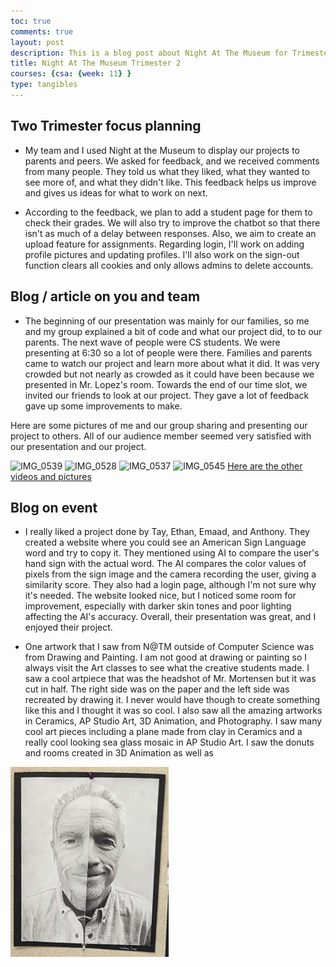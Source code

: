 ```yaml
---
toc: true
comments: true
layout: post
description: This is a blog post about Night At The Museum for Trimester 2
title: Night At The Museum Trimester 2
courses: {csa: {week: 11} }
type: tangibles
---
```


## Two Trimester focus planning
- My team and I used Night at the Museum to display our projects to parents and peers. We asked for feedback, and we received comments from many people. They told us what they liked, what they wanted to see more of, and what they didn't like. This feedback helps us improve and gives us ideas for what to work on next.

- According to the feedback, we plan to add a student page for them to check their grades. We will also try to improve the chatbot so that there isn't as much of a delay between responses. Also, we aim to create an upload feature for assignments. Regarding login, I'll work on adding profile pictures and updating profiles. I'll also work on the sign-out function clears all cookies and only allows admins to delete accounts.

## Blog / article on you and team
- The beginning of our presentation was mainly for our families, so me and my group explained a bit of code and what our project did, to to our parents. The next wave of people were CS students. We were presenting at 6:30 so a lot of people were there. Families and parents came to watch our project and learn more about what it did. It was very crowded but not nearly as crowded as it could have been because we presented in Mr. Lopez's room. Towards the end of our time slot, we invited our friends to look at our project. They gave a lot of feedback gave up some improvements to make.

Here are some pictures of me and our group sharing and presenting our project to others. All of our audience member seemed very satisfied with our presentation and our project.

![IMG_0539](https://github.com/Soham360/APCSA/assets/111466950/ce62fe3f-df3e-4c72-81fc-f1773be5fc5c)
![IMG_0528](https://github.com/Soham360/APCSA/assets/111466950/ac931098-6f42-41f9-ba90-e9215ce7bbf3)
![IMG_0537](https://github.com/Soham360/APCSA/assets/111466950/9f4b1c48-0384-4494-a9c0-75be5dcc5583)
![IMG_0545](https://github.com/Soham360/APCSA/assets/111466950/b9572e6e-0c18-485f-a9cb-fd1ad3344830)
[Here are the other videos and pictures](https://drive.google.com/drive/folders/1IHRHx2Qp1lnLzPJGoOKFZKjzyYYBg8Hc?usp=sharing)

## Blog on event
- I really liked a project done by Tay, Ethan, Emaad, and Anthony. They created a website where you could see an American Sign Language word and try to copy it. They mentioned using AI to compare the user's hand sign with the actual word. The AI compares the color values of pixels from the sign image and the camera recording the user, giving a similarity score. They also had a login page, although I'm not sure why it's needed. The website looked nice, but I noticed some room for improvement, especially with darker skin tones and poor lighting affecting the AI's accuracy. Overall, their presentation was great, and I enjoyed their project.

- One artwork that I saw from N@TM outside of Computer Science was from Drawing and Painting. I am not good at drawing or painting so I always visit the Art classes to see what the creative students made. I saw a cool artpiece that was the headshot of Mr. Mortensen but it was cut in half. The right side was on the paper and the left side was recreated by drawing it. I never would have though to create something like this and I thought it was so cool. I also saw all the amazing artworks in Ceramics, AP Studio Art, 3D Animation, and Photography. I saw many cool art pieces including a plane made from clay in Ceramics and a really cool looking sea glass mosaic in AP Studio Art. I saw the donuts and rooms created in 3D Animation as well as 

![alt text](/images/MORT.png)